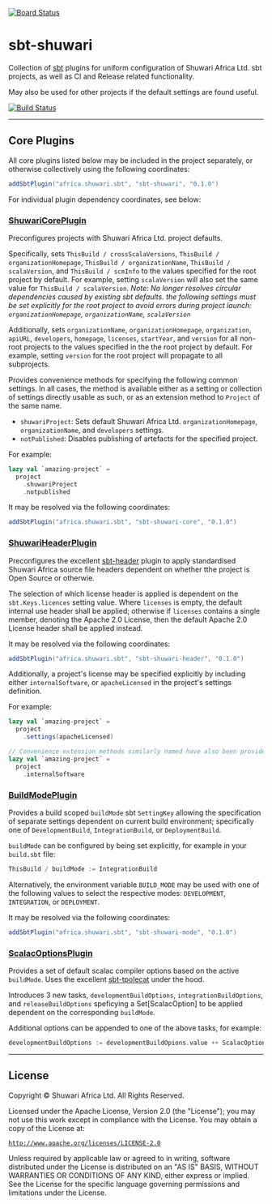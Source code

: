 [![Board Status](https://dev.azure.com/shuwari/79d8b623-e785-4397-8c14-0a0b3645f461/eaa58a91-e40a-46a5-b8f7-cfa30dbece27/_apis/work/boardbadge/bc91e17a-5d52-4d3a-aec3-e9a2678b1a10)](https://dev.azure.com/shuwari/79d8b623-e785-4397-8c14-0a0b3645f461/_boards/board/t/eaa58a91-e40a-46a5-b8f7-cfa30dbece27/Microsoft.RequirementCategory)
# sbt-shuwari

Collection of [sbt](https://scala-sbt.org) plugins for uniform configuration of Shuwari Africa Ltd. sbt projects, as well
as CI and Release related functionality.

May also be used for other projects if the default settings are found useful.

[![Build Status](https://github.com/unganisha/sbt-shuwari/actions/workflows/build.yml/badge.svg)](https://github.com/unganisha/sbt-shuwari/actions/workflows/build.yml)
__________________________________

## Core Plugins

All core plugins listed below may be included in the project separately, or otherwise collectively using the following coordinates:

```scala
addSbtPlugin("africa.shuwari.sbt", "sbt-shuwari", "0.1.0")
```

For individual plugin dependency coordinates, see below:

### [ShuwariCorePlugin](modules/core/src/main/scala/africa/shuwari/sbt/ShuwariCorePlugin.scala)

Preconfigures projects with Shuwari Africa Ltd. project defaults.
  
Specifically, sets `ThisBuild / crossScalaVersions`, `ThisBuild / organizationHomepage`, `ThisBuild / organizationName`, `ThisBuild / scalaVersion`,
and `ThisBuild / scmInfo` to the values specified for the root project by default. For example, setting `scalaVersion`
will also set the same value for `ThisBuild / scalaVersion`. *Note: No longer resolves circular dependencies caused by existing sbt defaults. the following*
*settings must be set explicitly for the root project to avoid errors during project launch: `organizationHomepage`, `organizationName`, `scalaVersion`*

Additionally, sets `organizationName`, `organizationHomepage`, `organization`, `apiURL`, `developers`, `homepage`, `licenses`, `startYear`, and `version`
for all non-root projects to the values specified in the the root project by default. For example, setting `version` for the root project will propagate
to all subprojects.

Provides convenience methods for specifying the following common settings. In all cases, the method is available either as a setting or collection of settings
directly usable as such, or as an extension method to `Project` of the same name.

- `shuwariProject`: Sets default Shuwari Africa Ltd. `organizationHomepage`, `organizationName`, and `developers` settings.
- `notPublished`: Disables publishing of artefacts for the specified project.

For example:

```scala
lazy val `amazing-project` =
  project
    .shuwariProject
    .notpublished
```

It may be resolved via the following coordinates:

```scala
addSbtPlugin("africa.shuwari.sbt", "sbt-shuwari-core", "0.1.0")
```

### [ShuwariHeaderPlugin](modules/header/src/main/scala/africa/shuwari/sbt/ShuwariHeaderPlugin.scala)

Preconfigures the excellent [sbt-header](https://github.com/sbt/sbt-header) plugin to apply standardised
Shuwari Africa source file headers dependent on whether tthe project is Open Source or otherwie.

The selection of which license header is applied is dependent on the `sbt.Keys.licences` setting value. Where
`licenses` is empty, the default internal use header shall be applied; otherwise if `licenses` contains a single
member, denoting the Apache 2.0 License, then the default Apache 2.0 License header shall be applied instead.

It may be resolved via the following coordinates:

```scala
addSbtPlugin("africa.shuwari.sbt", "sbt-shuwari-header", "0.1.0")
```

Additionally, a project's license may be specified explicitly by including either `internalSoftware`, or `apacheLicensed`
in the project's settings definition.

For example:

```scala
lazy val `amazing-project` =
  project
    .settings(apacheLicensed)

// Convenience extension methods similarly named have also been provided to allow the same with less boilerplate code.
lazy val `amazing-project` =
  project
    .internalSoftware
```

### [BuildModePlugin](modules/mode/src/main/scala/africa/shuwari/sbt/BuildModePlugin.scala)

Provides a build scoped `buildMode` sbt `SettingKey` allowing the specification of separate settings dependent on
current build environment; specifically one of `DevelopmentBuild`, `IntegrationBuild`, or `DeploymentBuild`.

`buildMode` can be configured by being set explicitly, for example in your `build.sbt` file:

```scala
ThisBuild / buildMode := IntegrationBuild
```

Alternatively, the environment variable `BUILD_MODE` may be used with one of the following values to select the respective
modes: `DEVELOPMENT`, `INTEGRATION`, or `DEPLOYMENT`.

It may be resolved via the following coordinates:

```scala
addSbtPlugin("africa.shuwari.sbt", "sbt-shuwari-mode", "0.1.0")
```

### [ScalacOptionsPlugin](modules/scalac/src/main/scala/africa/shuwari/sbt/ScalacOptionsPlugin.scala)

Provides a set of default scalac compiler options based on the active  `buildMode`. Uses the excellent [sbt-tpolecat](https://github.com/typelevel/sbt-tpolecat)
under the hood.

Introduces 3 new tasks, `developmentBuildOptions`, `integrationBuildOptions`, and `releaseBuildOptions` speficying a Set[ScalacOption] to be applied dependent
on the corresponding `buildMode`.

Additional options can be appended to one of the above tasks, for example:

```scala
developmentBuildOptions := developmentBuildOpions.value ++ ScalacOptions.languageExperimentalMacros
```

__________________________________

## License

Copyright © Shuwari Africa Ltd. All Rights Reserved.

Licensed under the Apache License, Version 2.0 (the "License");
you may not use this work except in compliance with the License.
You may obtain a copy of the License at:

  [`http://www.apache.org/licenses/LICENSE-2.0`](https://www.apache.org/licenses/LICENSE-2.0)

Unless required by applicable law or agreed to in writing, software
distributed under the License is distributed on an "AS IS" BASIS,
WITHOUT WARRANTIES OR CONDITIONS OF ANY KIND, either express or implied.
See the License for the specific language governing permissions and
limitations under the License.
